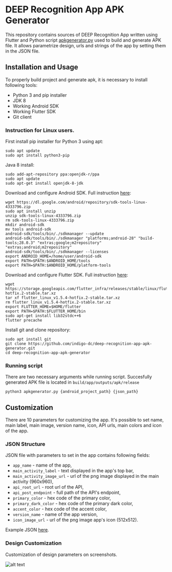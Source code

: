 # DEEP Recognition App APK Generator
This repository contains sources of DEEP Recognition App written using Flutter and Python script [apkgenerator.py](apkgenerator.py) used to build and generate APK file. It allows parametrize design, urls and strings of the app by setting them in the JSON file.

## Installation and Usage
To properly build project and generate apk, it is necessary to install following tools:

* Python 3 and pip installer
* JDK 8
* Working Android SDK
* Working Flutter SDK
* Git client

### Instruction for Linux users.
First install pip installer for Python 3 using apt:

```
sudo apt update
sudo apt install python3-pip
```

Java 8 install:

```
sudo add-apt-repository ppa:openjdk-r/ppa
sudo apt update
sudo apt-get install openjdk-8-jdk
```

Download and configure Android SDK. Full instruction [here](https://github.com/codepath/android_guides/wiki/Installing-Android-SDK-Tools#installing-the-android-sdk-manual-way):

```
wget https://dl.google.com/android/repository/sdk-tools-linux-4333796.zip
sudo apt install unzip
unzip sdk-tools-linux-4333796.zip
rm sdk-tools-linux-4333796.zip
mkdir android-sdk
mv tools android-sdk
android-sdk/tools/bin/./sdkmanager --update
android-sdk/tools/bin/./sdkmanager "platforms;android-28" "build-tools;28.0.3" "extras;google;m2repository" "extras;android;m2repository"
android-sdk/tools/bin/./sdkmanager --licenses
export ANDROID_HOME=/home/user/android-sdk
export PATH=$PATH:$ANDROID_HOME/tools 
export PATH=$PATH:$ANDROID_HOME/platform-tools
```
Download and configure Flutter SDK. Full instruction [here](https://flutter.dev/docs/get-started/install):

```
wget https://storage.googleapis.com/flutter_infra/releases/stable/linux/flutter_linux_v1.5.4-hotfix.2-stable.tar.xz
tar xf flutter_linux_v1.5.4-hotfix.2-stable.tar.xz
rm flutter_linux_v1.5.4-hotfix.2-stable.tar.xz
export FLUTTER_HOME=$HOME/flutter
export PATH=$PATH:$FLUTTER_HOME/bin
sudo apt-get install lib32stdc++6
flutter precache
```

Install git and clone repository:

```
sudo apt install git
git clone https://github.com/indigo-dc/deep-recognition-app-apk-generator.git
cd deep-recognition-app-apk-generator
```
### Running script
There are two necessary arguments while running script. Succesfully generated APK file is located in `build/app/outputs/apk/release`

```
python3 apkgenerator.py {android_project_path} {json_path}
```

## Customization
There are 10 parameters for customizing the app. It's possible to set name, main label, main image, version name, icon, API urls, main colors and icon of the app. 

### JSON Structure
JSON file with parameters to set in the app contains following fields:

* `app_name` - name of the app,
* `main_activity_label` - text displayed in the app's top bar,
* `main_activity_image_url` - url of the png image displayed in the main activity (960x960),
* `api_root_url` - root url of the API,
* `api_post_endpoint` - full path of the API's endpoint,
* `primary_color` - hex code of the primary color,
* `primary_dark_color` - hex code of the primary dark color,
* `accent_color` - hex code of the accent color,
* `version_name` - name of the app version,
* `icon_image_url` - url of the png image app's icon (512x512).

Example JSON [here](example_test.json).

### Design Customization
Customization of design parameters on screenshots.

![alt text](https://box.psnc.pl/f/5d3a22dfc6/?raw=1)